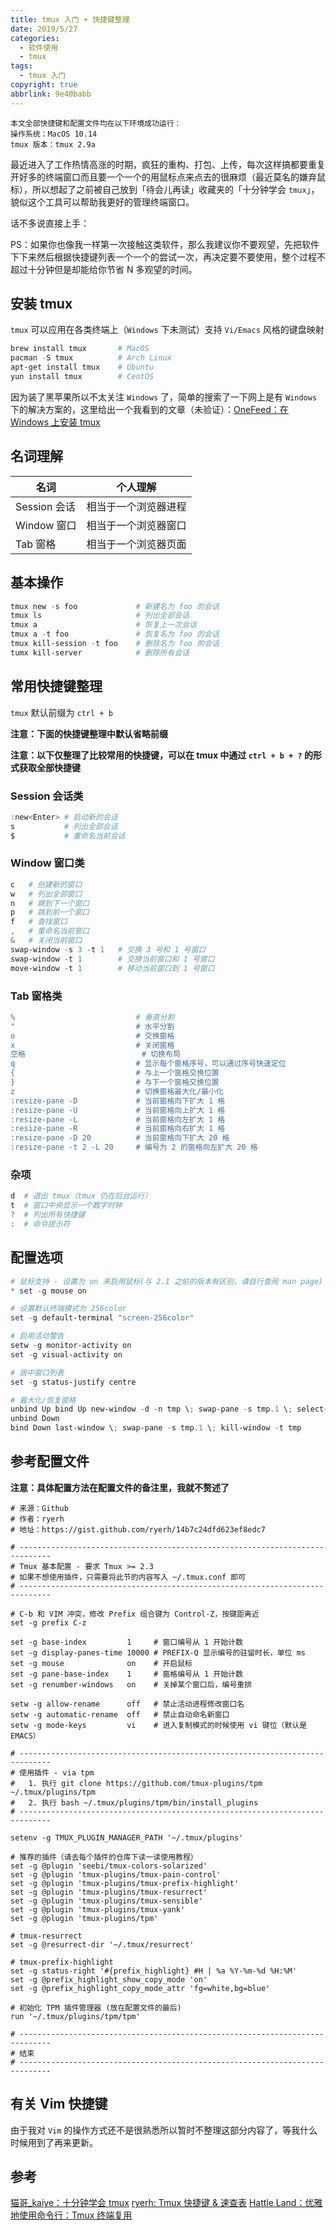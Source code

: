 ```yaml
---
title: tmux 入门 + 快捷键整理
date: 2019/5/27
categories:
  - 软件使用
  - tmux
tags:
  - tmux 入门
copyright: true
abbrlink: 9e40babb
---
```


```
本文全部快捷键和配置文件均在以下环境成功运行：
操作系统：MacOS 10.14
tmux 版本：tmux 2.9a
```

最近进入了工作热情高涨的时期，疯狂的重构、打包、上传，每次这样搞都要重复开好多的终端窗口而且要一个一个的用鼠标点来点去的很麻烦（最近莫名的嫌弃鼠标），所以想起了之前被自己放到「待会儿再读」收藏夹的「十分钟学会 `tmux`」，貌似这个工具可以帮助我更好的管理终端窗口。

话不多说直接上手：

PS：如果你也像我一样第一次接触这类软件，那么我建议你不要观望，先把软件下下来然后根据快捷键列表一个一个的尝试一次，再决定要不要使用，整个过程不超过十分钟但是却能给你节省 N 多观望的时间。

## 安装 tmux

`tmux` 可以应用在各类终端上（`Windows` 下未测试）支持 `Vi/Emacs` 风格的键盘映射

```powershell
brew install tmux       # MacOS
pacman -S tmux          # Arch Linux
apt-get install tmux    # Ubuntu
yun install tmux        # CentOS
```

因为装了黑苹果所以不太关注 `Windows` 了，简单的搜索了一下网上是有 `Windows` 下的解决方案的，这里给出一个我看到的文章（未验证）：[OneFeed：在 Windows 上安装 tmux][1]

## 名词理解


| 名词 | 个人理解 |
| --- | --- |
| Session 会话 | 相当于一个浏览器进程 |
| Window 窗口 | 相当于一个浏览器窗口 |
| Tab 窗格 | 相当于一个浏览器页面 |


## 基本操作

```powershell
tmux new -s foo             # 新建名为 foo 的会话
tmux ls                     # 列出全部会话
tmux a                      # 恢复上一次会话
tmux a -t foo               # 恢复名为 foo 的会话
tmux kill-session -t foo    # 删除名为 foo 的会话
tumx kill-server            # 删除所有会话
```

## 常用快捷键整理

`tmux` 默认前缀为 `ctrl + b`

**注意：下面的快捷键整理中默认省略前缀**

**注意：以下仅整理了比较常用的快捷键，可以在 tmux 中通过 `ctrl + b + ?` 的形式获取全部快捷键**

### Session 会话类

```powershell
:new<Enter> # 启动新的会话
s           # 列出全部会话
$           # 重命名当前会话
```

### Window 窗口类

```powershell
c   # 创建新的窗口
w   # 列出全部窗口
n   # 跳到下一个窗口
p   # 跳到前一个窗口
f   # 查找窗口
,   # 重命名当前窗口
&   # 关闭当前窗口
swap-window -s 3 -t 1   # 交换 3 号和 1 号窗口
swap-window -t 1        # 交换当前窗口和 1 号窗口
move-window -t 1        # 移动当前窗口到 1 号窗口
```

### Tab 窗格类

```powershell
%                           # 垂直分割
"                           # 水平分割
o                           # 交换窗格
x                           # 关闭窗格
空格                          # 切换布局
q                           # 显示每个窗格序号，可以通过序号快速定位
{                           # 与上一个窗格交换位置
}                           # 与下一个窗格交换位置
z                           # 切换窗格最大化/最小化
:resize-pane -D             # 当前窗格向下扩大 1 格
:resize-pane -U             # 当前窗格向上扩大 1 格
:resize-pane -L             # 当前窗格向左扩大 1 格
:resize-pane -R             # 当前窗格向右扩大 1 格
:resize-pane -D 20          # 当前窗格向下扩大 20 格
:resize-pane -t 2 -L 20     # 编号为 2 的窗格向左扩大 20 格
```


### 杂项

```powershell
d  # 退出 tmux（tmux 仍在后台运行）
t  # 窗口中央显示一个数字时钟
?  # 列出所有快捷键
:  # 命令提示符
```

## 配置选项

```powershell
# 鼠标支持 - 设置为 on 来启用鼠标(与 2.1 之前的版本有区别，请自行查阅 man page)
* set -g mouse on

# 设置默认终端模式为 256color
set -g default-terminal "screen-256color"

# 启用活动警告
setw -g monitor-activity on
set -g visual-activity on

# 居中窗口列表
set -g status-justify centre

# 最大化/恢复窗格
unbind Up bind Up new-window -d -n tmp \; swap-pane -s tmp.1 \; select-window -t tmp
unbind Down
bind Down last-window \; swap-pane -s tmp.1 \; kill-window -t tmp
```

## 参考配置文件

**注意：具体配置方法在配置文件的备注里，我就不赘述了**

```
# 来源：Github
# 作者：ryerh
# 地址：https://gist.github.com/ryerh/14b7c24dfd623ef8edc7

# -----------------------------------------------------------------------------
# Tmux 基本配置 - 要求 Tmux >= 2.3
# 如果不想使用插件，只需要将此节的内容写入 ~/.tmux.conf 即可
# -----------------------------------------------------------------------------

# C-b 和 VIM 冲突，修改 Prefix 组合键为 Control-Z，按键距离近
set -g prefix C-z

set -g base-index         1     # 窗口编号从 1 开始计数
set -g display-panes-time 10000 # PREFIX-Q 显示编号的驻留时长，单位 ms
set -g mouse              on    # 开启鼠标
set -g pane-base-index    1     # 窗格编号从 1 开始计数
set -g renumber-windows   on    # 关掉某个窗口后，编号重排

setw -g allow-rename      off   # 禁止活动进程修改窗口名
setw -g automatic-rename  off   # 禁止自动命名新窗口
setw -g mode-keys         vi    # 进入复制模式的时候使用 vi 键位（默认是 EMACS）

# -----------------------------------------------------------------------------
# 使用插件 - via tpm
#   1. 执行 git clone https://github.com/tmux-plugins/tpm ~/.tmux/plugins/tpm
#   2. 执行 bash ~/.tmux/plugins/tpm/bin/install_plugins
# -----------------------------------------------------------------------------

setenv -g TMUX_PLUGIN_MANAGER_PATH '~/.tmux/plugins'

# 推荐的插件（请去每个插件的仓库下读一读使用教程）
set -g @plugin 'seebi/tmux-colors-solarized'
set -g @plugin 'tmux-plugins/tmux-pain-control'
set -g @plugin 'tmux-plugins/tmux-prefix-highlight'
set -g @plugin 'tmux-plugins/tmux-resurrect'
set -g @plugin 'tmux-plugins/tmux-sensible'
set -g @plugin 'tmux-plugins/tmux-yank'
set -g @plugin 'tmux-plugins/tpm'

# tmux-resurrect
set -g @resurrect-dir '~/.tmux/resurrect'

# tmux-prefix-highlight
set -g status-right '#{prefix_highlight} #H | %a %Y-%m-%d %H:%M'
set -g @prefix_highlight_show_copy_mode 'on'
set -g @prefix_highlight_copy_mode_attr 'fg=white,bg=blue'

# 初始化 TPM 插件管理器 (放在配置文件的最后)
run '~/.tmux/plugins/tpm/tpm'

# -----------------------------------------------------------------------------
# 结束
# -----------------------------------------------------------------------------
```

## 有关 Vim 快捷键

由于我对 `Vim` 的操作方式还不是很熟悉所以暂时不整理这部分内容了，等我什么时候用到了再来更新。

## 参考

[猫哥_kaiye：十分钟学会 tmux][2]
[ryerh: Tmux 快捷键 & 速查表][3]
[Hattle Land：优雅地使用命令行：Tmux 终端复用][4]

[1]: https://onefeed.xyz/posts/tmux-on-windows.html
[2]: https://www.cnblogs.com/kaiye/p/6275207.html
[3]: https://gist.github.com/ryerh/14b7c24dfd623ef8edc7
[4]: https://harttle.land/2015/11/06/tmux-startup.html